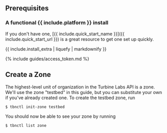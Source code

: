 ## Prerequisites

### A functional {{ include.platform }} install

If you don't have one,
[{{ include.quick_start_name }}]({{ include.quick_start_url }}) is a great
resource to get one set up quickly.

{{ include.install_extra | liquefy | markdownify }}

{% include guides/access_token.md %}

## Create a Zone

The highest-level unit of organization in the Turbine Labs API is a zone. We'll
use the zone "testbed" in this guide, but you can substitute your own if you've
already created one. To create the testbed zone, run

```console
$ tbnctl init-zone testbed
```

You should now be able to see your zone by running

```console
$ tbnctl list zone
```
